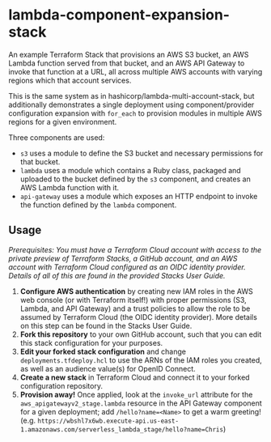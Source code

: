 # lambda-component-expansion-stack

An example Terraform Stack that provisions an AWS S3 bucket, an AWS Lambda function served from that bucket,
and an AWS API Gateway to invoke that function at a URL, all across multiple AWS accounts with
varying regions which that account services.

This is the same system as in hashicorp/lambda-multi-account-stack, but additionally demonstrates
a single deployment using component/provider configuration expansion with `for_each` to provision
modules in multiple AWS regions for a given environment.

Three components are used:

* `s3` uses a module to define the S3 bucket and necessary permissions for that bucket.
* `lambda` uses a module which contains a Ruby class, packaged and uploaded to the bucket defined by
  the `s3` component, and creates an AWS Lambda function with it.
* `api-gateway` uses a module which exposes an HTTP endpoint to invoke the function defined by the
  `lambda` component.

## Usage

_Prerequisites: You must have a Terraform Cloud account with access to the private preview of
Terraform Stacks, a GitHub account, and an AWS account with Terraform Cloud configured as an OIDC
identity provider. Details of all of this are found in the provided Stacks User Guide._

1. **Configure AWS authentication** by creating new IAM roles in the AWS web console (or with
   Terraform itself!) with proper permissions (S3, Lambda, and API Gateway) and a trust policies to
   allow the role to be assumed by Terraform Cloud (the OIDC identity provider). More details on this
   step can be found in the Stacks User Guide.
2. **Fork this repository** to your own GitHub account, such that you can edit this stack configuration
   for your purposes.
3. **Edit your forked stack configuration** and change `deployments.tfdeploy.hcl` to use the ARNs of the
   IAM roles you created, as well as an audience value(s) for OpenID Connect.
4. **Create a new stack** in Terraform Cloud and connect it to your forked configuration repository.
5. **Provision away!** Once applied, look at the `invoke_url` attribute for the
   `aws_apigatewayv2_stage.lambda` resource in the API Gateway component for a given deployment; add `/hello?name=<Name>` to
   get a warm greeting! (e.g. `https://wbshl7x6wb.execute-api.us-east-1.amazonaws.com/serverless_lambda_stage/hello?name=Chris`)
